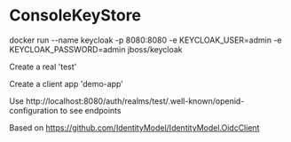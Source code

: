 # ConsoleKeyStore

docker run --name keycloak -p 8080:8080 -e KEYCLOAK_USER=admin -e KEYCLOAK_PASSWORD=admin jboss/keycloak

Create a real 'test'

Create a client app 'demo-app'

Use http://localhost:8080/auth/realms/test/.well-known/openid-configuration to see endpoints

Based on https://github.com/IdentityModel/IdentityModel.OidcClient
